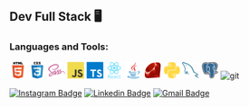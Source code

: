 <h2> Dev Full Stack 🖥️ </2>


<h3 align="left">Languages and Tools:</h3>
<p align="left"> 
  
  <img src="https://raw.githubusercontent.com/devicons/devicon/master/icons/html5/html5-original-wordmark.svg" alt="html5" width="30" height="30"/> 
  <img src="https://raw.githubusercontent.com/devicons/devicon/master/icons/css3/css3-original-wordmark.svg" alt="css3" width="30" height="30"/> 
  <img src="https://raw.githubusercontent.com/devicons/devicon/master/icons/sass/sass-original.svg" alt="sass" width="30" height="30"/>
  <img src="https://raw.githubusercontent.com/devicons/devicon/master/icons/javascript/javascript-original.svg" alt="javascript" width="30" height="30"/> 
  <img src="https://raw.githubusercontent.com/devicons/devicon/master/icons/typescript/typescript-original.svg" alt="typescript" width="30" height="30"/> </a>  
  <img src="https://raw.githubusercontent.com/devicons/devicon/master/icons/react/react-original-wordmark.svg" alt="react" width="30" height="30"/>
  
  <img src="https://github.com/devicons/devicon/blob/master/icons/java/java-original.svg" alt="java" width="30" height="30"/>
  <img src="https://github.com/devicons/devicon/blob/master/icons/ruby/ruby-original.svg" alt="ruby" width="30" height="30"/>
  <img src="https://github.com/devicons/devicon/blob/master/icons/python/python-plain.svg" alt="python" width="30" height="30"/>
  <img src="https://github.com/devicons/devicon/blob/master/icons/mysql/mysql-original.svg" alt="mysql" width="30" height="30"/>
  <img src="https://github.com/devicons/devicon/blob/master/icons/postgresql/postgresql-original.svg" alt="postgresql" width="30" height="30"/>
  
  <img src="https://www.vectorlogo.zone/logos/git-scm/git-scm-icon.svg" alt="git" width="30" height="30"/>
  
</p> 



[![Instagram Badge](https://img.shields.io/badge/-@edijunior.dev-4169E1?style=flat-square&labelColor=4169E1&logo=Instagram&logoColor=white&link=https://www.instagram.com/edijunior.dev/)](https://www.instagram.com/edijunior.dev/) 
[![Linkedin Badge](https://img.shields.io/badge/-Edivaldo%20Junior-4169E1?style=flat-square&logo=Linkedin&logoColor=white&link=https://www.linkedin.com/in/edivaldo-ferreira-de-souza-junior/)](https://www.linkedin.com/in/edivaldo-ferreira-de-souza-junior/) 
[![Gmail Badge](https://img.shields.io/badge/-ediarts7@gmail.com-4169E1?style=flat-square&logo=Gmail&logoColor=white&link=mailto:ediarts@gmail.com)](mailto:ediarts@gmail.com)


  




